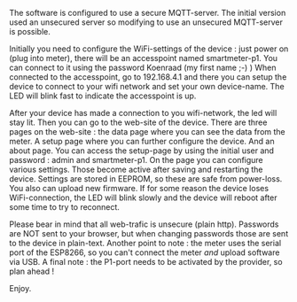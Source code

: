 The software is configured to use a secure MQTT-server. The initial version used an unsecured server so modifying to use an unsecured MQTT-server is possible.

Initially you need to configure the WiFi-settings of the device : just power on (plug into meter), there will be an accesspoint named smartmeter-p1. You can connect to it using the password Koenraad (my first name ;-) )
When connected to the accesspoint, go to 192.168.4.1 and there you can setup the device to connect to your wifi network and set your own device-name.
The LED will blink fast to indicate the accesspoint is up.

After your device has made a connection to you wifi-network, the led will stay lit. Then you can go to the web-site of the device.
There are three pages on the web-site : the data page where you can see the data from the meter. A setup page where you can further configure the device. And an about page.
You can access the setup-page by using the initial user and password : admin and smartmeter-p1.
On the page you can configure various settings. Those become active after saving and restarting the device. Settings are stored in EEPROM, so these are safe from power-loss.
You also can upload new firmware.
If for some reason the device loses WiFi-connection, the LED will blink slowly and the device will reboot after some time to try to reconnect.

Please bear in mind that all web-trafic is unsecure (plain http). Passwords are NOT sent to your browser, but when changing passwords those are sent to the device in plain-text.
Another point to note : the meter uses the serial port of the ESP8266, so you can't connect the meter *and* upload software via USB. 
A final note : the P1-port needs to be activated by the provider, so plan ahead !

Enjoy.
